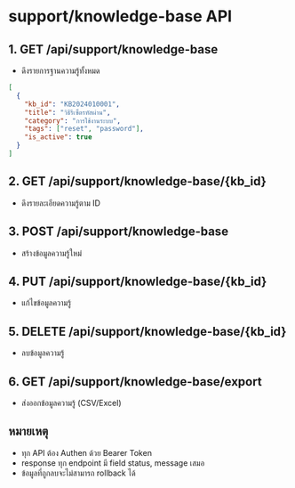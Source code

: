 # support/knowledge-base API

## 1. GET /api/support/knowledge-base
- ดึงรายการฐานความรู้ทั้งหมด
```json
[
  {
    "kb_id": "KB2024010001",
    "title": "วิธีรีเซ็ตรหัสผ่าน",
    "category": "การใช้งานระบบ",
    "tags": ["reset", "password"],
    "is_active": true
  }
]
```

## 2. GET /api/support/knowledge-base/{kb_id}
- ดึงรายละเอียดความรู้ตาม ID

## 3. POST /api/support/knowledge-base
- สร้างข้อมูลความรู้ใหม่

## 4. PUT /api/support/knowledge-base/{kb_id}
- แก้ไขข้อมูลความรู้

## 5. DELETE /api/support/knowledge-base/{kb_id}
- ลบข้อมูลความรู้

## 6. GET /api/support/knowledge-base/export
- ส่งออกข้อมูลความรู้ (CSV/Excel)

## หมายเหตุ
- ทุก API ต้อง Authen ด้วย Bearer Token
- response ทุก endpoint มี field status, message เสมอ
- ข้อมูลที่ถูกลบจะไม่สามารถ rollback ได้
